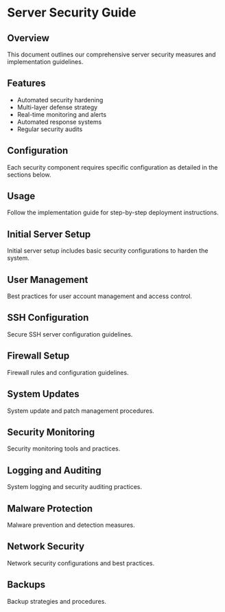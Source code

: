 # Server Security Guide

## Overview
This document outlines our comprehensive server security measures and implementation guidelines.

## Features
- Automated security hardening
- Multi-layer defense strategy
- Real-time monitoring and alerts
- Automated response systems
- Regular security audits

## Configuration
Each security component requires specific configuration as detailed in the sections below.

## Usage
Follow the implementation guide for step-by-step deployment instructions.

## Initial Server Setup
Initial server setup includes basic security configurations to harden the system.

## User Management
Best practices for user account management and access control.

## SSH Configuration
Secure SSH server configuration guidelines.

## Firewall Setup
Firewall rules and configuration guidelines.

## System Updates
System update and patch management procedures.

## Security Monitoring
Security monitoring tools and practices.

## Logging and Auditing
System logging and security auditing practices.

## Malware Protection
Malware prevention and detection measures.

## Network Security
Network security configurations and best practices.

## Backups
Backup strategies and procedures.
